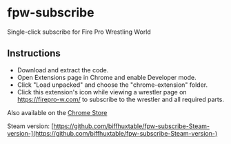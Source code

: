 # fpw-subscribe
Single-click subscribe for Fire Pro Wrestling World

## Instructions

- Download and extract the code.
- Open Extensions page in Chrome and enable Developer mode.
- Click "Load unpacked" and choose the "chrome-extension" folder.
- Click this extension's icon while viewing a wrestler page on https://firepro-w.com/ to subscribe to the wrestler and all required parts.

Also available on the [Chrome Store](https://chrome.google.com/webstore/detail/fpw-subscriber/dfmeifpfilggjmmgppkjmaiakhnpbhpc)

Steam version: [https://github.com/biffhuxtable/fpw-subscribe-Steam-version-](https://github.com/biffhuxtable/fpw-subscribe-Steam-version-)
